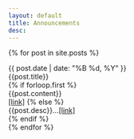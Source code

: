 ```yaml
---
layout: default
title: Announcements
desc:
---
```


{% for post in site.posts %}
<div class="post">
	<div class="date">{{ post.date | date: "%B %d, %Y" }}</div>
	<div class="title">{{post.title}}</div>
	{% if forloop.first %}
		<div class="full">{{post.content}}</div>
		<a href="{{post.url}}">[link]</a>
	{% else %}
		<div class="desc">{{post.desc}}...<a href="{{post.url}}">[link]</a></div>
	{% endif %}
</div>
{% endfor %}
